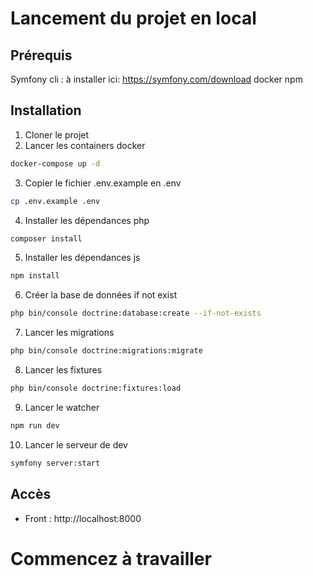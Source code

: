 # Lancement du projet en local
## Prérequis
Symfony cli : à installer ici: https://symfony.com/download
docker
npm
## Installation

1. Cloner le projet
2. Lancer les containers docker
```bash
docker-compose up -d
```
3. Copier le fichier .env.example en .env
```bash
cp .env.example .env
```
4. Installer les dépendances php
```bash
composer install
```
5. Installer les dépendances js
```bash
npm install
```
6. Créer la base de données if not exist
```bash
php bin/console doctrine:database:create --if-not-exists
```
7. Lancer les migrations
```bash
php bin/console doctrine:migrations:migrate
```
8. Lancer les fixtures
```bash
php bin/console doctrine:fixtures:load
```
9. Lancer le watcher
```bash
npm run dev
```
10. Lancer le serveur de dev
```bash
symfony server:start
```

## Accès
- Front : http://localhost:8000

# Commencez à travailler